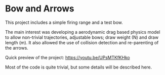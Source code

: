 # Bow and Arrows

This project includes a simple firing range and a test bow.

The main interest was developing a aerodynamic drag based physics model to allow non-trivial trajectories, adjustable bows; draw weight (N) and draw length (m). It also allowed the use of collision detection and re-parenting of the arrows.

Quick preview of the project: https://youtu.be/UPsMTKfKHko

Most of the code is quite trivial, but some details will be described here.


 
